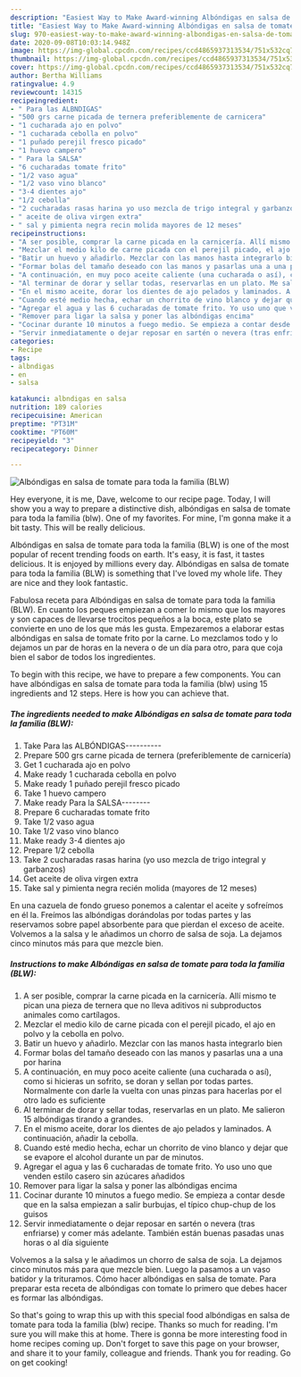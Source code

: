 ```yaml
---
description: "Easiest Way to Make Award-winning Albóndigas en salsa de tomate para toda la familia (BLW)"
title: "Easiest Way to Make Award-winning Albóndigas en salsa de tomate para toda la familia (BLW)"
slug: 970-easiest-way-to-make-award-winning-albondigas-en-salsa-de-tomate-para-toda-la-familia-blw
date: 2020-09-08T10:03:14.948Z
image: https://img-global.cpcdn.com/recipes/ccd4865937313534/751x532cq70/albondigas-en-salsa-de-tomate-para-toda-la-familia-blw-foto-principal.jpg
thumbnail: https://img-global.cpcdn.com/recipes/ccd4865937313534/751x532cq70/albondigas-en-salsa-de-tomate-para-toda-la-familia-blw-foto-principal.jpg
cover: https://img-global.cpcdn.com/recipes/ccd4865937313534/751x532cq70/albondigas-en-salsa-de-tomate-para-toda-la-familia-blw-foto-principal.jpg
author: Bertha Williams
ratingvalue: 4.9
reviewcount: 14315
recipeingredient:
- " Para las ALBNDIGAS"
- "500 grs carne picada de ternera preferiblemente de carnicera"
- "1 cucharada ajo en polvo"
- "1 cucharada cebolla en polvo"
- "1 puñado perejil fresco picado"
- "1 huevo campero"
- " Para la SALSA"
- "6 cucharadas tomate frito"
- "1/2 vaso agua"
- "1/2 vaso vino blanco"
- "3-4 dientes ajo"
- "1/2 cebolla"
- "2 cucharadas rasas harina yo uso mezcla de trigo integral y garbanzos"
- " aceite de oliva virgen extra"
- " sal y pimienta negra recin molida mayores de 12 meses"
recipeinstructions:
- "A ser posible, comprar la carne picada en la carnicería. Allí mismo te pican una pieza de ternera que no lleva aditivos ni subproductos animales como cartílagos."
- "Mezclar el medio kilo de carne picada con el perejil picado, el ajo en polvo y la cebolla en polvo."
- "Batir un huevo y añadirlo. Mezclar con las manos hasta integrarlo bien"
- "Formar bolas del tamaño deseado con las manos y pasarlas una a una por harina"
- "A continuación, en muy poco aceite caliente (una cucharada o así), como si hicieras un sofrito, se doran y sellan por todas partes. Normalmente con darle la vuelta con unas pinzas para hacerlas por el otro lado es suficiente"
- "Al terminar de dorar y sellar todas, reservarlas en un plato. Me salieron 15 albóndigas tirando a grandes."
- "En el mismo aceite, dorar los dientes de ajo pelados y laminados. A continuación, añadir la cebolla."
- "Cuando esté medio hecha, echar un chorrito de vino blanco y dejar que se evapore el alcohol durante un par de minutos."
- "Agregar el agua y las 6 cucharadas de tomate frito. Yo uso uno que venden estilo casero sin azúcares añadidos"
- "Remover para ligar la salsa y poner las albóndigas encima"
- "Cocinar durante 10 minutos a fuego medio. Se empieza a contar desde que en la salsa empiezan a salir burbujas, el típico chup-chup de los guisos"
- "Servir inmediatamente o dejar reposar en sartén o nevera (tras enfriarse) y comer más adelante. También están buenas pasadas unas horas o al día siguiente"
categories:
- Recipe
tags:
- albndigas
- en
- salsa

katakunci: albndigas en salsa 
nutrition: 189 calories
recipecuisine: American
preptime: "PT31M"
cooktime: "PT60M"
recipeyield: "3"
recipecategory: Dinner

---
```



![Albóndigas en salsa de tomate para toda la familia (BLW)](https://img-global.cpcdn.com/recipes/ccd4865937313534/751x532cq70/albondigas-en-salsa-de-tomate-para-toda-la-familia-blw-foto-principal.jpg)

Hey everyone, it is me, Dave, welcome to our recipe page. Today, I will show you a way to prepare a distinctive dish, albóndigas en salsa de tomate para toda la familia (blw). One of my favorites. For mine, I'm gonna make it a bit tasty. This will be really delicious.

Albóndigas en salsa de tomate para toda la familia (BLW) is one of the most popular of recent trending foods on earth. It's easy, it is fast, it tastes delicious. It is enjoyed by millions every day. Albóndigas en salsa de tomate para toda la familia (BLW) is something that I've loved my whole life. They are nice and they look fantastic.

Fabulosa receta para Albóndigas en salsa de tomate para toda la familia (BLW). En cuanto los peques empiezan a comer lo mismo que los mayores y son capaces de llevarse trocitos pequeños a la boca, este plato se convierte en uno de los que más les gusta. Empezaremos a elaborar estas albóndigas en salsa de tomate frito por la carne. Lo mezclamos todo y lo dejamos un par de horas en la nevera o de un día para otro, para que coja bien el sabor de todos los ingredientes.


To begin with this recipe, we have to prepare a few components. You can have albóndigas en salsa de tomate para toda la familia (blw) using 15 ingredients and 12 steps. Here is how you can achieve that.

<!--inarticleads1-->

##### The ingredients needed to make Albóndigas en salsa de tomate para toda la familia (BLW):

1. Take  Para las ALBÓNDIGAS----------
1. Prepare 500 grs carne picada de ternera (preferiblemente de carnicería)
1. Get 1 cucharada ajo en polvo
1. Make ready 1 cucharada cebolla en polvo
1. Make ready 1 puñado perejil fresco picado
1. Take 1 huevo campero
1. Make ready  Para la SALSA--------
1. Prepare 6 cucharadas tomate frito
1. Take 1/2 vaso agua
1. Take 1/2 vaso vino blanco
1. Make ready 3-4 dientes ajo
1. Prepare 1/2 cebolla
1. Take 2 cucharadas rasas harina (yo uso mezcla de trigo integral y garbanzos)
1. Get  aceite de oliva virgen extra
1. Take  sal y pimienta negra recién molida (mayores de 12 meses)


En una cazuela de fondo grueso ponemos a calentar el aceite y sofreímos en él la. Freímos las albóndigas dorándolas por todas partes y las reservamos sobre papel absorbente para que pierdan el exceso de aceite. Volvemos a la salsa y le añadimos un chorro de salsa de soja. La dejamos cinco minutos más para que mezcle bien. 

<!--inarticleads2-->

##### Instructions to make Albóndigas en salsa de tomate para toda la familia (BLW):

1. A ser posible, comprar la carne picada en la carnicería. Allí mismo te pican una pieza de ternera que no lleva aditivos ni subproductos animales como cartílagos.
1. Mezclar el medio kilo de carne picada con el perejil picado, el ajo en polvo y la cebolla en polvo.
1. Batir un huevo y añadirlo. Mezclar con las manos hasta integrarlo bien
1. Formar bolas del tamaño deseado con las manos y pasarlas una a una por harina
1. A continuación, en muy poco aceite caliente (una cucharada o así), como si hicieras un sofrito, se doran y sellan por todas partes. Normalmente con darle la vuelta con unas pinzas para hacerlas por el otro lado es suficiente
1. Al terminar de dorar y sellar todas, reservarlas en un plato. Me salieron 15 albóndigas tirando a grandes.
1. En el mismo aceite, dorar los dientes de ajo pelados y laminados. A continuación, añadir la cebolla.
1. Cuando esté medio hecha, echar un chorrito de vino blanco y dejar que se evapore el alcohol durante un par de minutos.
1. Agregar el agua y las 6 cucharadas de tomate frito. Yo uso uno que venden estilo casero sin azúcares añadidos
1. Remover para ligar la salsa y poner las albóndigas encima
1. Cocinar durante 10 minutos a fuego medio. Se empieza a contar desde que en la salsa empiezan a salir burbujas, el típico chup-chup de los guisos
1. Servir inmediatamente o dejar reposar en sartén o nevera (tras enfriarse) y comer más adelante. También están buenas pasadas unas horas o al día siguiente


Volvemos a la salsa y le añadimos un chorro de salsa de soja. La dejamos cinco minutos más para que mezcle bien. Luego la pasamos a un vaso batidor y la trituramos. Cómo hacer albóndigas en salsa de tomate. Para preparar esta receta de albóndigas con tomate lo primero que debes hacer es formar las albóndigas. 

So that's going to wrap this up with this special food albóndigas en salsa de tomate para toda la familia (blw) recipe. Thanks so much for reading. I'm sure you will make this at home. There is gonna be more interesting food in home recipes coming up. Don't forget to save this page on your browser, and share it to your family, colleague and friends. Thank you for reading. Go on get cooking!
